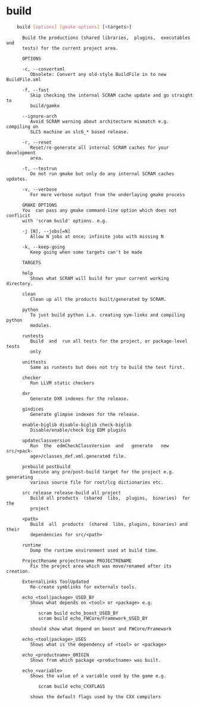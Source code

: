 # build

```bash
    build [options] [gmake-options] [<targets>]
```

          Build the productions (shared libraries,  plugins,  executables  and
          tests) for the current project area.

          OPTIONS

          -c, --convertxml
             Obsolete: Convert any old-style BuildFile in to new BuildFile.xml

          -f, --fast
             Skip checking the internal SCRAM cache update and go straight  to
             build/gamke

          --ignore-arch
             Avoid SCRAM warning about architecture mismatch e.g. compiling on
             SLC5 machine an slc6_* based release.

          -r, --reset
             Reset/re-generate all internal SCRAM caches for your  development
             area.

          -t, --testrun
             Do not run gmake but only do any internal SCRAM caches updates.

          -v, --verbose
             For more verbose output from the underlaying gmake process

          GMAKE OPTIONS
          You  can pass any gmake command-line option which does not conflicit
          with 'scram build' options. e.g.

          -j [N], --jobs[=N]
             Allow N jobs at once; infinite jobs with missing N

          -k, --keep-going
             Keep going when some targets can't be made

          TARGETS

          help
             Shows what SCRAM will build for your current working directory.

          clean
             Clean up all the products built/generated by SCRAM.

          python
             To just build python i.e. creating sym-links and compiling python
             modules.

          runtests
             Build  and  run all tests for the project, or package-level tests
             only

          unittests
             Same as runtests but does not try to build the test first.

          checker
             Run LLVM static checkers

          dxr
             Generate DXR indexes for the release.

          gindices
             Generate glimpse indexes for the release.

          enable-biglib disable-biglib check-biglib
             Disable/enable/check big EDM plugins

          updateclassversion
             Run  the  edmCheckClassVersion  and   generate   new   src/<pack-
             age>/classes_def.xml.generated file.

          prebuild postbuild
             Execute any pre/post-build target for the project e.g. generating
             various source file for root/lcg dictionaries etc.

          src release release-build all project
             Build all products  (shared  libs,  plugins,  binaries)  for  the
             project

          <path>
             Build  all  products  (shared  libs, plugins, binaries) and their
             dependencies for src/<path>

          runtime
             Dump the runtime environment used at build time.

          ProjectRename projectrename PROJECTRENAME
             Fix the project area which was move/renamed after its creation.

          ExternalLinks ToolUpdated
             Re-create symblinks for externals tools.

          echo_<tool|package>_USED_BY
             Shows what depends on <tool> or <package> e.g.

                scram build echo_boost_USED_BY
                scram build echo_FWCore/Framework_USED_BY

             should show what depend on boost and FWCore/Framework

          echo_<tool|package>_USES
             Shows what is the dependency of <tool> or <package>

          echo_<productname>_ORIGIN
             Shows from which package <productname> was built.

          echo_<variable>
             Shows the value of a variable used by the game e.g.

                scram build echo_CXXFLAGS

             shows the default flags used by the CXX compilers
